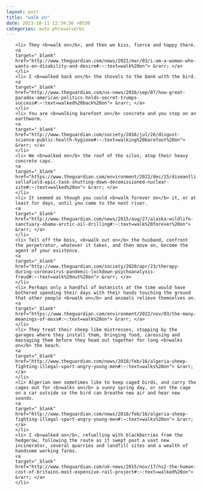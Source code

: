 ```yaml
---
layout: post
title: "walk on"
date: 2023-10-11 12:34:56 +0530
categories: auto-phrasalverbs
---
```

<ol>

    <li> They <b>walk on</b>, and then we kiss, fierce and happy there.
    <a 
    target="_blank" 
    href="http://www.theguardian.com/news/2021/mar/03/i-am-a-woman-who-wants-on-disability-and-desire#:~:text=walk%20on"> &rarr; </a>
    </li>
    <li> I <b>walked back on</b> the shovels to the bank with the bird.
    <a 
    target="_blank" 
    href="http://www.theguardian.com/us-news/2016/sep/07/how-great-paradox-american-politics-holds-secret-trumps-success#:~:text=walked%20back%20on"> &rarr; </a>
    </li>
    <li> You are <b>walking barefoot on</b> concrete and you step on an earthworm.
    <a 
    target="_blank" 
    href="http://www.theguardian.com/society/2016/jul/26/disgust-science-public-health-hygiene#:~:text=walking%20barefoot%20on"> &rarr; </a>
    </li>
    <li> We <b>walked on</b> the roof of the silos, atop their heavy concrete caps.
    <a 
    target="_blank" 
    href="https://www.theguardian.com/environment/2022/dec/15/dismantling-sellafield-epic-task-shutting-down-decomissioned-nuclear-site#:~:text=walked%20on"> &rarr; </a>
    </li>
    <li> It seemed as though you could <b>walk forever on</b> it, or at least for days, until you came to the next river.
    <a 
    target="_blank" 
    href="http://www.theguardian.com/news/2015/aug/27/alaska-wildlife-sanctuary-obama-arctic-oil-drilling#:~:text=walk%20forever%20on"> &rarr; </a>
    </li>
    <li> Tell off the boss, <b>walk out on</b> the husband, confront the perpetrator, whatever it takes, and then move on, become the agent of your existence.
    <a 
    target="_blank" 
    href="http://www.theguardian.com/society/2020/apr/23/therapy-during-coronavirus-pandemic-lockdown-psychoanalysis-freud#:~:text=walk%20out%20on"> &rarr; </a>
    </li>
    <li> Perhaps only a handful of botanists at the time would have bothered spending their days with their hands touching the ground that other people <b>walk on</b> and animals relieve themselves on.
    <a 
    target="_blank" 
    href="https://www.theguardian.com/environment/2022/nov/03/the-many-meanings-of-moss#:~:text=walk%20on"> &rarr; </a>
    </li>
    <li> They treat their sheep like mistresses, stopping by the garages where they install them, bringing food, caressing and massaging them before they head out together for long <b>walks on</b> the beach.
    <a 
    target="_blank" 
    href="http://www.theguardian.com/news/2018/feb/16/algeria-sheep-fighting-illegal-sport-angry-young-men#:~:text=walks%20on"> &rarr; </a>
    </li>
    <li> Algerian men sometimes like to keep caged birds, and carry the cages out for <b>walks on</b> a sunny spring day, or set the cage on a car outside so the bird can breathe new air and hear new sounds.
    <a 
    target="_blank" 
    href="http://www.theguardian.com/news/2018/feb/16/algeria-sheep-fighting-illegal-sport-angry-young-men#:~:text=walks%20on"> &rarr; </a>
    </li>
    <li> I <b>walked on</b>, refuelling with blackberries from the hedgerow, following the route as it swept past a vast new incinerator, several quarries and landfill sites and a wealth of handsome working farms.
    <a 
    target="_blank" 
    href="http://www.theguardian.com/uk-news/2015/nov/17/hs2-the-human-cost-of-britains-most-expensive-rail-project#:~:text=walked%20on"> &rarr; </a>
    </li>